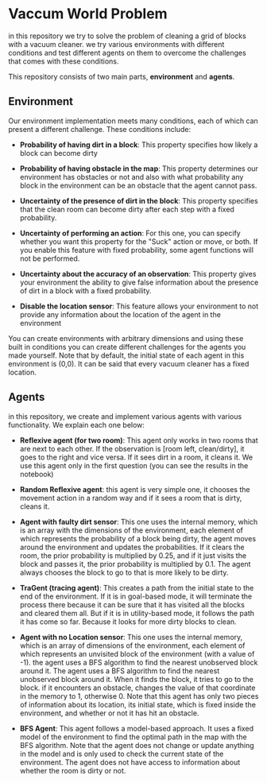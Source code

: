 # Vaccum World Problem 
in this repository we try to solve the problem of cleaning a grid of blocks with a vacuum cleaner. we try various environments with different conditions and test different agents on them to overcome the challenges that comes with these conditions.

This repository consists of two main parts, **environment** and **agents**.

## Environment
Our environment implementation meets many conditions, each of which can present a different challenge. These conditions include:

- **Probability of having dirt in a block**: This property specifies how likely a block can become dirty

- **Probability of having obstacle in the map**: This property determines our environment has obstacles or not and also with what probability any block in the environment can be an obstacle that the agent cannot pass.

- **Uncertainty of the presence of dirt in the block**:  This property specifies that the clean room can become dirty after each step with a fixed probability.

- **Uncertainty of performing an action**: For this one, you can specify whether you want this property for the "Suck" action or move, or both. If you enable this feature with fixed probability, some agent functions will not be performed.

- **Uncertainty about the accuracy of an observation**: This property gives your environment the ability to give false information about the presence of dirt in a block with a fixed probability.

- **Disable the location sensor**: This feature allows your environment to not provide any information about the location of the agent in the environment

You can create environments with arbitrary dimensions and using these built in conditions you can create different challenges for the agents you made yourself. Note that by default, the initial state of each agent in this environment is (0,0). It can be said that every vacuum cleaner has a fixed location.

## Agents
in this repository, we create and implement various agents with various functionality. We explain each one below:
- **Reflexive agent (for two room)**: This agent only works in two rooms that are next to each other. If the observation is [room left, clean/dirty], it goes to the right and vice versa. If it sees dirt in a room, it cleans it. We use this agent only in the first question (you can see the results in the notebook)

- **Random Reflexive agent**: this agent is very simple one, it chooses the movement action in a random way and if it sees a room that is dirty, cleans it. 

- **Agent with faulty dirt sensor**: This one uses the internal memory, which is an array with the dimensions of the environment, each element of which represents the probability of a block being dirty, the agent moves around the environment and updates the probabilities. If it clears the room, the prior probability is multiplied by 0.25, and if it just visits the block and passes it, the prior probability is multiplied by 0.1. The agent always chooses the block to go to that is more likely to be dirty. 

- **TraGent (tracing agent)**: This creates a path from the initial state to the end of the environment. If it is in goal-based mode, it will terminate the process there because it can be sure that it has visited all the blocks and cleared them all. But if it is in utility-based mode, it follows the path it has come so far. Because it looks for more dirty blocks to clean. 

- **Agent with no Location sensor**: This one uses the internal memory, which is an array of dimensions of the environment, each element of which represents an unvisited block of the environment (with a value of -1). the agent uses a BFS algorithm to find the nearest unobserved block around it. The agent uses a BFS algorithm to find the nearest unobserved block around it. When it finds the block, it tries to go to the block. if it encounters an obstacle, changes the value of that coordinate in the memory to 1, otherwise 0. Note that this agent has only two pieces of information about its location, its initial state, which is fixed inside the environment, and whether or not it has hit an obstacle. 

- **BFS Agent**: This agent follows a model-based approach. It uses a fixed model of the environment to find the optimal path in the map with the BFS algorithm. Note that the agent does not change or update anything in the model and is only used to check the current state of the environment. The agent does not have access to information about whether the room is dirty or not. 




